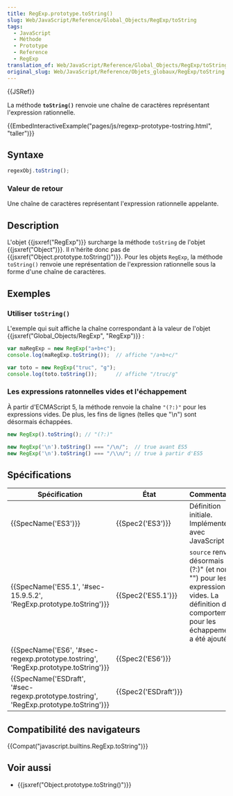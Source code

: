 ```yaml
---
title: RegExp.prototype.toString()
slug: Web/JavaScript/Reference/Global_Objects/RegExp/toString
tags:
  - JavaScript
  - Méthode
  - Prototype
  - Reference
  - RegExp
translation_of: Web/JavaScript/Reference/Global_Objects/RegExp/toString
original_slug: Web/JavaScript/Reference/Objets_globaux/RegExp/toString
---
```

{{JSRef}}

La méthode **`toString()`** renvoie une chaîne de caractères représentant l'expression rationnelle.

{{EmbedInteractiveExample("pages/js/regexp-prototype-tostring.html", "taller")}}

## Syntaxe

```js
regexObj.toString();
```

### Valeur de retour

Une chaîne de caractères représentant l'expression rationnelle appelante.

## Description

L'objet {{jsxref("RegExp")}} surcharge la méthode `toString` de l'objet {{jsxref("Object")}}. Il n'hérite donc pas de {{jsxref("Object.prototype.toString()")}}. Pour les objets `RegExp`, la méthode `toString()` renvoie une représentation de l'expression rationnelle sous la forme d'une chaîne de caractères.

## Exemples

### Utiliser `toString()`

L'exemple qui suit affiche la chaîne correspondant à la valeur de l'objet {{jsxref("Global_Objects/RegExp", "RegExp")}} :

```js
var maRegExp = new RegExp("a+b+c");
console.log(maRegExp.toString());  // affiche "/a+b+c/"

var toto = new RegExp("truc", "g");
console.log(toto.toString());      // affiche "/truc/g"
```

### Les expressions ratonnelles vides et l'échappement

À partir d'ECMAScript 5, la méthode renvoie la chaîne `"(?:)"` pour les expressions vides. De plus, les fins de lignes (telles que "\n") sont désormais échappées.

```js
new RegExp().toString(); // "(?:)"

new RegExp('\n').toString() === "/\n/";  // true avant ES5
new RegExp('\n').toString() === "/\\n/"; // true à partir d'ES5
```

## Spécifications

| Spécification                                                                                                        | État                         | Commentaires                                                                                                                                 |
| -------------------------------------------------------------------------------------------------------------------- | ---------------------------- | -------------------------------------------------------------------------------------------------------------------------------------------- |
| {{SpecName('ES3')}}                                                                                             | {{Spec2('ES3')}}         | Définition initiale. Implémentée avec JavaScript 1.1.                                                                                        |
| {{SpecName('ES5.1', '#sec-15.9.5.2', 'RegExp.prototype.toString')}}                             | {{Spec2('ES5.1')}}     | `source` renvoie désormais "(?:)" (et non "") pour les expressions vides. La définition du comportement pour les échappements a été ajoutée. |
| {{SpecName('ES6', '#sec-regexp.prototype.tostring', 'RegExp.prototype.toString')}}         | {{Spec2('ES6')}}         |                                                                                                                                              |
| {{SpecName('ESDraft', '#sec-regexp.prototype.tostring', 'RegExp.prototype.toString')}} | {{Spec2('ESDraft')}} |                                                                                                                                              |

## Compatibilité des navigateurs

{{Compat("javascript.builtins.RegExp.toString")}}

## Voir aussi

- {{jsxref("Object.prototype.toString()")}}
